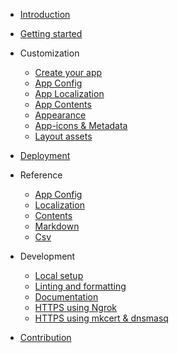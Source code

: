 <!-- docs/_sidebar.md -->

- [Introduction](/)

- [Getting started](getting_started/index.md)

- Customization

  - [Create your app](customization/your_app.md)
  - [App Config](customization/app_config.md)
  - [App Localization](customization/localization.md)
  - [App Contents](customization/contents.md)
  - [Appearance](customization/appearance.md)
  - [App-icons & Metadata](customization/meta.md)
  - [Layout assets](customization/layout.md)

- [Deployment](deployment/index.md)

- Reference

  - [App Config](reference/app_config/index.md)
  - [Localization](reference/localization/index.md)
  - [Contents](reference/contents/index.md)
  - [Markdown](reference/markdown/index.md)
  - [Csv](reference/csv/index.md)

- Development

  - [Local setup](development/index.md)
  - [Linting and formatting](development/linting_and_formatting.md)
  - [Documentation](development/documentation.md)
  - [HTTPS using Ngrok](development/enable_hmr_for_ngrok.md)
  - [HTTPS using mkcert & dnsmasq](development/locally_trusted_development_certificates.md)

- [Contribution](contribution.md)

